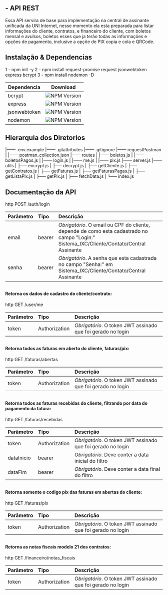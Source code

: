 ## - API REST

Essa API servira de base para implementação na central de assinante unificada da UNI Internet, nesse momento ela esta preparada para listar informações do cliente, contratos, e financeiro do cliente, com boletos mensal e avulsos, boletos esses que ja terão todas as informações e opções de pagamento, inclusive a opçõe de PIX copia e cola e QRCode.

## Instalação & Dependencias


1 - npm init -y
2 - npm install request-promise request jsonwebtoken express bcrypt
3 - npm install nodemon -D


| Dependencia      | Download                                                     |
| --------------- | ------------------------------------------------------------ |
| bcrypt          | ![NPM Version](https://img.shields.io/npm/v/bcrypt)          |
| express         | ![NPM Version](https://img.shields.io/npm/v/express)         |
| jsonwebtoken    | ![NPM Version](https://img.shields.io/npm/v/jsonwebtoken)    |
| nodemon         | ![NPM Version](https://img.shields.io/npm/v/nodemon)         |

## 

## Hierarquia dos Diretorios


|—— .env.example
|—— .gitattributes
|—— .gitignore
|—— requestPostman
|    |—— postman_collection.json
|—— routes
|    |—— boletos.js
|    |—— boletosPagos.js
|    |—— login.js
|    |—— me.js
|    |—— pix.js
|—— server.js
|—— utils
|   ├── encrypt.js
|   ├── decrypt.js
|   ├── getCliente.js
|   ├── getContratos.js
|   ├── getFaturas.js
|   ├── getFaturasPagas.js
|   ├── getListaPix.js
|   ├── getPix.js
|   ├── fetchData.js
|   └── index.js


## Documentação da API

http
  POST /auth/login


| Parâmetro | Tipo     | Descrição                                                                                                                                   |
| :-------- | :------- | :------------------------------------------------------------------------------------------------------------------------------------------ |
| email   | bearer | *Obrigatório*. O email ou CPF do cliente, depende de como esta cadastrado no campo "Login:" Sistema_IXC/Cliente/Contato/Central Assinante |
| senha   | bearer | *Obrigatório*. A senha que esta cadastrada no campo "Senha:" em Sistema_IXC/Cliente/Contato/Central Assinante                             |

## 

#### Retorna os dados de cadastro do cliente/contrato:

http
  GET /user/me


| Parâmetro | Tipo            | Descrição                                                     |
| :-------- | :-------------- | :------------------------------------------------------------ |
| token   | Authorization | *Obrigatório*. O token JWT assinado que foi gerado no login |

## 

#### Retorna todos as faturas em aberto do cliente, faturas/pix:

http
  GET /faturas/abertas


| Parâmetro | Tipo            | Descrição                                                     |
| :-------- | :-------------- | :------------------------------------------------------------ |
| token   | Authorization | *Obrigatório*. O token JWT assinado que foi gerado no login |

## 

#### Retorna todos as faturas recebidas do cliente, filtrando por data do pagamento da fatura:

http
  GET /faturas/recebidas


| Parâmetro    | Tipo            | Descrição                                                     |
| :----------- | :-------------- | :------------------------------------------------------------ |
| token      | Authorization | *Obrigatório*. O token JWT assinado que foi gerado no login |
| dataInicio | bearer        | *Obrigatório*. Deve conter a data inicial do filtro         |
| dataFim    | bearer        | *Obrigatório*. Deve conter a data final do filtro           |

## 

#### Retorna somente o codigo pix das faturas em abertas do cliente:

http
  GET /faturas/pix


| Parâmetro | Tipo            | Descrição                                                     |
| :-------- | :-------------- | :------------------------------------------------------------ |
| token   | Authorization | *Obrigatório*. O token JWT assinado que foi gerado no login |

## 

#### Retorna as notas fiscais modelo 21 dos contratos:

http
  GET /financeiro/notas_fiscais


| Parâmetro | Tipo            | Descrição                                                     |
| :-------- | :-------------- | :------------------------------------------------------------ |
| token   | Authorization | *Obrigatório*. O token JWT assinado que foi gerado no login |

##
